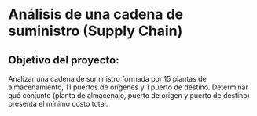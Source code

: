 # Análisis de una cadena de suministro (Supply Chain)
## Objetivo del proyecto:
Analizar una cadena de suministro formada por 15 plantas de almacenamiento, 11 puertos de orígenes y 1 puerto de destino.
Determinar qué conjunto (planta de almacenaje, puerto de origen y puerto de destino) presenta el mínimo costo total.
